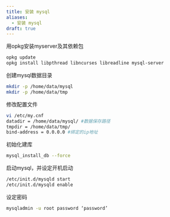```yaml
---
title: 安装 mysql
aliases:
  - 安装 mysql
draft: true
---
```


用opkg安装myserver及其依赖包  

```bash
opkg update  
opkg install libpthread libncurses libreadline mysql-server
```
    
    
创建mysql数据目录  
```bash
mkdir -p /home/data/mysql  
mkdir -p /home/data/tmp
```
    
    
修改配置文件  
```bash
vi /etc/my.cnf  
datadir = /home/data/mysql/ #数据保存路径  
tmpdir = /home/data/tmp/  
bind-address = 0.0.0.0 #绑定的ip地址
```
    
    
初始化建库  
```bash
mysql_install_db --force
```
    
    
启动mysql，并设定开机启动  
```bash
/etc/init.d/mysqld start  
/etc/init.d/mysqld enable
```
    
    
设定密码  
```bash
mysqladmin -u root password ‘password’
```
    